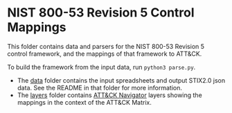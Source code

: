 # NIST 800-53 Revision 5 Control Mappings

This folder contains data and parsers for the NIST 800-53 Revision 5 control framework, and the mappings of that framework to ATT&CK.

To build the framework from the input data, run `python3 parse.py`.

- The [data](data) folder contains the input spreadsheets and output STIX2.0 json data. See the README in that folder for more information.
- The [layers](layers) folder contains [ATT&CK Navigator](https://github.com/mitre-attack/attack-navigator) layers showing the mappings in the context of the ATT&CK Matrix.